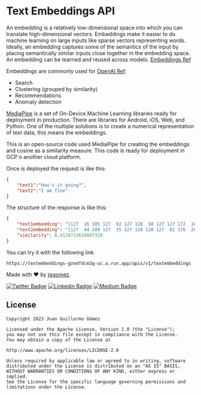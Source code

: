 # Text Embeddings API

An embedding is a relatively low-dimensional space into which you can translate high-dimensional vectors. Embeddings make it easier to do machine learning on large inputs like sparse vectors representing words. Ideally, an embedding captures some of the semantics of the input by placing semantically similar inputs close together in the embedding space. An embedding can be learned and reused across models. 
[Embeddings Ref](https://developers.google.com/machine-learning/crash-course/embeddings/video-lecture)

Embeddings are commonly used for [OpenAI Ref](https://platform.openai.com/docs/guides/embeddings):
- Search
- Clustering (grouped by similarity)
- Recommendations
- Anomaly detection

[MediaPipe](https://developers.google.com/mediapipe) is a set of On-Device Machine Learning libraries ready for deployment in production. There are libraries for Android, iOS, Web, and Python. One of the multiple solutions is to create a numerical representation of text data, this means the embeddings.

This is an open-source code used MediaPipe for creating the embeddings and cosine as a similarity measure. This code is ready for deployment in GCP o another cloud platform. 

Once is deployed the request is like this:

```json
{
    "text1":"How's it going?",
    "text2":"I am fine"
}
```

The structure of the response is like this:

```json
{
    "text1embedding": "[127  16 185 127  82 127 128  50 127 127 172  10 127 128 127 127   7 160\n 128 128 128  90 127 238  70 127 246 128 127 127 170 128 182 185   9  76\n 154 196   4  42 136 127 127 127 128  28 151 127 127   4 135 127  80 157\n  77  90 113  41  15 127 128 167 127  83   1 127 217  60 128  90 255   2\n 161 232  24 171 127   9  55  12 127 210 127  87 181  79 127  88 128 124\n 128   7 128 128 128  19 127 127 250 145]",
    "text2embedding": "[127  44 209 127  35 127 128 128 127  81 176  26 127 128 127 127 242 180\n 139 128 128 127 127 147 126 127 230 128 127 127 200 137 128   9  65  70\n 217 128  22 124 142 127 118 127 194 131 128 127 110 245 142 127 127 151\n 127  50  67  61 248 127 128 128 127  36 216 127 218 106 151  78  20 223\n 182 189 222 233 127   1  76  11 127 253 127  33 186 127 127 235 128 121\n 128   4 128 128 175 187 127  87 228 141]",
    "similarity": 0.9128723626807329
}
```

You can try it with the following link

```
https://textembeddings-gzedfdcm3q-uc.a.run.app/apis/v1/textembeddings
```


Made with ❤ by  [jggomez](https://devhack.co).

[![Twitter Badge](https://img.shields.io/badge/-@jggomezt-1ca0f1?style=flat-square&labelColor=1ca0f1&logo=twitter&logoColor=white&link=https://twitter.com/jggomezt)](https://twitter.com/jggomezt)
[![Linkedin Badge](https://img.shields.io/badge/-jggomezt-blue?style=flat-square&logo=Linkedin&logoColor=white&link=https://www.linkedin.com/in/jggomezt/)](https://www.linkedin.com/in/jggomezt/)
[![Medium Badge](https://img.shields.io/badge/-@jggomezt-03a57a?style=flat-square&labelColor=000000&logo=Medium&link=https://medium.com/@jggomezt)](https://medium.com/@jggomezt)

## License

    Copyright 2023 Juan Guillermo Gómez

    Licensed under the Apache License, Version 2.0 (the "License");
    you may not use this file except in compliance with the License.
    You may obtain a copy of the License at

    http://www.apache.org/licenses/LICENSE-2.0

    Unless required by applicable law or agreed to in writing, software
    distributed under the License is distributed on an "AS IS" BASIS,
    WITHOUT WARRANTIES OR CONDITIONS OF ANY KIND, either express or implied.
    See the License for the specific language governing permissions and
    limitations under the License.
